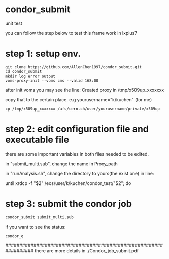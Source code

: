 # condor_submit
unit test

you can follow the step below to test this frame work in lxplus7

# step 1: setup env.
	git clone https://github.com/AllenChen1997/condor_submit.git
	cd condor_submit
	mkdir log error output
	voms-proxy-init --voms cms --valid 168:00
	
after init voms you may see the line: Created proxy in /tmp/x509up_xxxxxxx

copy that to the certain place. e.g yourusername="k/kuchen" (for me)

	cp /tmp/x509up_xxxxxxx /afs/cern.ch/user/yourusername/private/x509up
	
# step 2: edit configuration file and executable file
there are some important variables in both files needed to be edited.

in "submit_multi.sub", change the name in Proxy_path

in "runAnalysis.sh", change the directory to yours(the exist one) in line:

until xrdcp -f "$2" /eos/user/k/kuchen/condor_test/"$2"; do

# step 3: submit the condor job

	condor_submit submit_multi.sub
	
if you want to see the status:

	condor_q
	
##################################################################
there are more details in ./Condor_job_submit.pdf